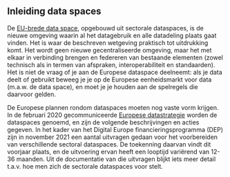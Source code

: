 ## Inleiding data spaces

De [EU-brede data space](#european-data-spaces-dataruimten), opgebouwd uit sectorale dataspaces, is de nieuwe omgeving waarin al het datagebruik en alle datadeling plaats gaat vinden. Het is waar de beschreven wetgeving praktisch tot uitdrukking komt. Het wordt geen nieuwe gecentraliseerde omgeving, maar het met elkaar in verbinding brengen en federeren van bestaande elementen (zowel technisch als in termen van afspraken, interoperabiliteit en standaarden). Het is niet de vraag of je aan de Europese dataspace deelneemt: als je data deelt of gebruikt beweeg je je op de Europese eenheidsmarkt voor data (m.a.w. de data space), en moet je je houden aan de spelregels die daarvoor gelden.

De Europese plannen rondom dataspaces moeten nog vaste vorm krijgen. In de februari 2020 gecommuniceerde [Europese datastrategie](#europese-data-strategie) worden de dataspaces genoemd, en zijn de volgende beschrijvingen en acties gegeven.
In het kader van het Digital Europe financieringsprogramma (DEP) zijn in november 2021 een aantal uitvragen gedaan voor het voorbereiden van verschillende sectoral dataspaces. De toekenning daarvan vindt dit voorjaar plaats, en de uitvoering ervan heeft een looptijd variërend van 12-36 maanden. Uit de documentatie van die uitvragen blijkt iets meer detail t.a.v. hoe men zich de sectorale dataspaces voor stelt.
